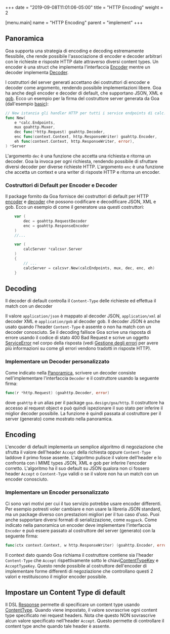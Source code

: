 +++
date = "2019-09-08T11:01:06-05:00"
title = "HTTP Encoding"
weight = 2

[menu.main]
name = "HTTP Encoding"
parent = "implement"
+++

## Panoramica

Goa supporta una strategia di encoding e decoding estremamente flessibile, che rende possibile
l'associazione di encoder e decoder arbitrari con le richieste e risposte HTTP date attraverso
diversi content types. Un encoder è una struct che implementa l'interfaccia 
[Encoder](https://pkg.go.dev/goa.design/goa/v3/http#Encoder) mentre un decoder implementa
[Decoder](https://pkg.go.dev/goa.design/goa/v3/http#Decoder).

I costruttori del server generati accettano dei costruttori di encoder e decoder come argomento,
rendendo possibile implementazioni libere. Goa ha anche degli encoder e decoder di default, che
supportano JSON, XML e [gob](https://golang.org/pkg/encoding/gob/).
Ecco un esempio per la firma del costruttore server generata da Goa (dall'esempio
[basic](https://github.com/goadesign/examples/blob/master/basic)):

```go
// New istanzia gli handler HTTP per tutti i service endpoints di calc.
func New(
	e *calc.Endpoints,
	mux goahttp.Muxer,
	dec func(*http.Request) goahttp.Decoder,
	enc func(context.Context, http.ResponseWriter) goahttp.Encoder,
	eh func(context.Context, http.ResponseWriter, error),
) *Server
```

L'argomento `dec` è una funzione che accetta una richiesta e ritorna un decoder. Goa la invoca
per ogni richiesta, rendendo possibile di sfruttare diversi decoder per diverse richieste HTTP.
L'argomento `enc` è una funzione che accetta un context e una writer di risposte HTTP e 
ritorna un encoder.

### Costruttori di Default per Encoder e Decoder

Il package fornito da Goa fornisce dei costruttori di default per HTTP
[encoder](https://pkg.go.dev/goa.design/goa/v3/http#RequestEncoder) e
[decoder](https://pkg.go.dev/goa.design/goa/v3/http#ResponseEncoder) che possono codificare e 
decodificare JSON, XML e gob. 
Ecco un esempio di come il generatore usa questi costruttori:

```go
	var (
		dec = goahttp.RequestDecoder
		enc = goahttp.ResponseEncoder
	)
    //...

	var (
		calcServer *calcsvr.Server
	)
	{
        // ...
		calcServer = calcsvr.New(calcEndpoints, mux, dec, enc, eh)
	}
```

## Decoding

Il decoder di default controlla il `Content-Type` delle richieste ed effettua il match con un decoder

Il valore `application/json` è mappato al decoder JSON, `application/xml` al decoder XML e 
`application/gob` al decoder gob. Il decoder JSON è anche usato quando l'header `Content-Type`
è assente o non ha match con un decoder conosciuto. Se il decoding fallisce Goa
scrive una risposta di errore usando il codice di stato 400 Bad Request e scrive un oggetto
[ServiceError](https://pkg.go.dev/goa.design/goa/v3@v3.6.0/pkg#ServiceError) nel
corpo della risposta (vedi
[Gestione degli errori](/v1/implement/error_handling/) per avere più
informazioni su come gli errori vendono tradotti in risposte HTTP).

### Implementare un Decoder personalizzato

Come indicato nella [Panoramica](#Overview), scrivere un decoder consiste nell'implementare l'interfaccia
`Decoder` e il costruttore usando la seguente firma:

```go
func(r *http.Request) (goahttp.Decoder, error)
```

dove `goahttp` è un alias per il package `goa.design/goa/http`. Il costruttore
ha accesso al request object e può quindi ispezionare il suo stato per inferire il miglior decoder
possibile. La funzione è quindi passata al costruttore per il server (generato) come mostrato nella panoramica.

## Encoding

L'encoder di default implementa un semplice algoritmo di negoziazione che sfrutta il valore dell'header
`Accept` della richiesta oppure `Content-Type` laddove il primo fosse assente.
L'algoritmo pulisce il valore dell'header e lo confronta con i MIME types JSON, XML
e gob per inferire l'encoder corretto. L'algoritmo ha il suo default su JSON qualora non ci fossero header `Accept` o
`Content-Type` validi o se il valore non ha un match con un encoder conosciuto.

### Implementare un Encoder personalizzato

Ci sono vari motivi per cui il tuo servizio potrebbe usare encoder differenti. Per esempio potresti
voler cambiare e non usare la libreria JSON standard, ma un package diverso con prestazioni migliori
per il tuo caso d'uso. Puoi anche supportare diversi formati di serializzazione, come `msgpack`. 
Come indicato nella panoramica un encoder deve implementare l'interfaccia `Encoder` e può
essere passato al costruttore del server (generato) con la seguente firma:

```go
func(ctx context.Context, w http.ResponseWriter) (goahttp.Encoder, error)
```

Il context dato quando Goa richiama il costruttore contiene sia l'header `Content-Type` che
`Accept` rispettivamente sotto le chiavi[ContentTypeKey](https://pkg.go.dev/goa.design/goa/v3/http#pkg-constants)
e `AcceptTypeKey`. 
Questo rende possibile al costruttore dell'encoder di implementare forme differenti di negoziazione che 
controllano questi 2 valori e restituiscono il miglior encoder possibile.

## Impostare un Content Type di default

Il DSL [Response](https://pkg.go.dev/goa.design/goa/v3/dsl#Response) permette di specificare un
content type usando [ContentType](https://pkg.go.dev/goa.design/goa/v3/dsl#ContentType). Quando
viene impostato, il valore sovrascrive ogni content type specificato nei request headers. 
Nota che questo NON sovrascrive alcun valore specificato nell'header `Accept`.
Questo permette di controllare il content type anche quando tale header è assente.
